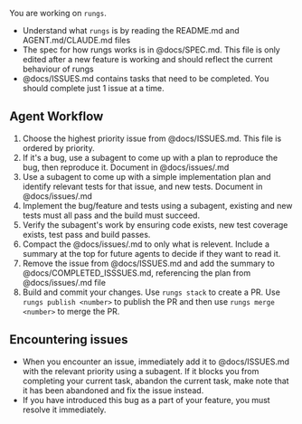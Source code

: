 You are working on `rungs`.
- Understand what `rungs` is by reading the README.md and AGENT.md/CLAUDE.md files
- The spec for how rungs works is in @docs/SPEC.md. This file is only edited after a new feature is working and should reflect the current behaviour of rungs
- @docs/ISSUES.md contains tasks that need to be completed. You should complete just 1 issue at a time.

## Agent Workflow
1. Choose the highest priority issue from @docs/ISSUES.md. This file is ordered by priority.
2. If it's a bug, use a subagent to come up with a plan to reproduce the bug, then reproduce it. Document in @docs/issues/<this issue>.md
3. Use a subagent to come up with a simple implementation plan and identify relevant tests for that issue, and new tests. Document in @docs/issues/<this issue>.md
4. Implement the bug/feature and tests using a subagent, existing and new tests must all pass and the build must succeed.
5. Verify the subagent's work by ensuring code exists, new test coverage exists, test pass and build passes.
6. Compact the @docs/issues/<this issue>.md to only what is relevent. Include a summary at the top for future agents to decide if they want to read it.
7. Remove the issue from @docs/ISSUES.md and add the summary to @docs/COMPLETED_ISSSUES.md, referencing the plan from @docs/issues/<issue>.md file
7. Build and commit your changes. Use `rungs stack` to create a PR. Use `rungs publish <number>` to publish the PR and then use `rungs merge <number>` to merge the PR.

## Encountering issues
- When you encounter an issue, immediately add it to @docs/ISSUES.md with the relevant priority using a subagent. If it blocks you from completing your current task, abandon the current task, make note that it has been abandoned and fix the issue instead.
- If you have introduced this bug as a part of your feature, you must resolve it immediately.

